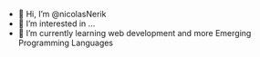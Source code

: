 - 👋 Hi, I’m @nicolasNerik
- 👀 I’m interested in ...
- 🌱 I’m currently learning web development and more Emerging Programming Languages
      

<!---
nicolasNerik/nicolasNerik is a ✨ special ✨ repository because its `README.md` (this file) appears on your GitHub profile.
You can click the Preview link to take a look at your changes.
--->
